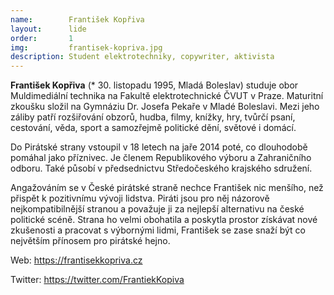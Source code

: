 ```yaml
---
name:        František Kopřiva
layout:      lide
order:       1
img:         frantisek-kopriva.jpg
description: Student elektrotechniky, copywriter, aktivista
---
```


**František Kopřiva** (* 30. listopadu 1995, Mladá Boleslav) studuje obor Muldimediální technika na Fakultě elektrotechnické ČVUT v Praze. Maturitní zkoušku složil na Gymnáziu Dr. Josefa Pekaře v Mladé Boleslavi. Mezi jeho záliby patří rozšiřování obzorů, hudba, filmy, knížky, hry, tvůrčí psaní, cestování, věda, sport a samozřejmě politické dění, světové i domácí.

Do Pirátské strany vstoupil v 18 letech na jaře 2014 poté, co dlouhodobě pomáhal jako příznivec. Je členem Republikového výboru a Zahraničního odboru. Také působí v předsednictvu Středočeského krajského sdružení.

Angažováním se v České pirátské straně nechce František nic menšího, než přispět k pozitivnímu vývoji lidstva. Piráti jsou pro něj názorově nejkompatibilnější stranou a považuje ji za nejlepší alternativu na české politické scéně. Strana ho velmi obohatila a poskytla prostor získávat nové zkušenosti a pracovat s výbornými lidmi, František se zase snaží být co největším přínosem pro pirátské hejno.


Web: https://frantisekkopriva.cz

Twitter: https://twitter.com/FrantiekKopiva
